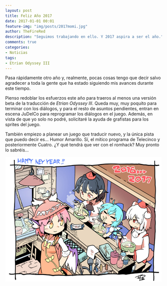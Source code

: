 ```yaml
---
layout: post
title: Feliz Año 2017
date: 2017-01-01 00:01
feature-img: "img/posts/2017momi.jpg"
author: TheFireRed
description: "Seguimos trabajando en ello. Y 2017 aspira a ser el año."
comments: true
categories: 
- Noticias
tags:
- Etrian Odyssey III
---
```

Pasa rápidamente otro año y, realmente, pocas cosas tengo que decir salvo agradecer a toda la gente que ha estado siguiendo mis avances durante este tiempo.


Pienso redoblar los esfuerzos este año para traeros al menos una versión beta de la traducción de *Etrian Odyssey III*. Queda muy, muy poquito para terminar con los diálogos, y para el resto de asuntos pendientes, entran en escena JuDelCo para reprogramar los diálogos en el juego. Además, en vista de que yo solo no podré, solicitaré la ayuda de grafistas para los sprites del juego.

También empiezo a planear un juego que traducir nuevo, y la única pista que puedo decir es... Humor Amarillo. Sí, el mítico programa de Telecinco y posteriormente Cuatro. ¿Y qué tendrá que ver con el romhack? Muy pronto lo sabréis...

[![Año Nuevo Momiji](/img/posts/2017momi.jpg)](http://www.pixiv.net/member_illust.php?mode=medium&illust_id=60696878)
